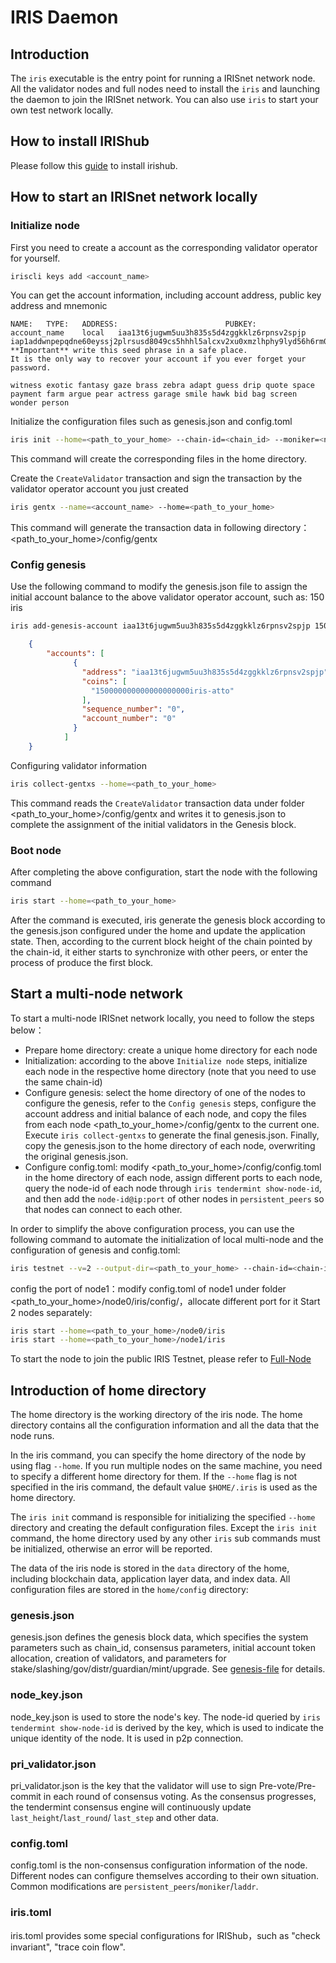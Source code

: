 # IRIS Daemon

## Introduction

The `iris` executable is the entry point for running a IRISnet network node. All the validator nodes and full nodes need to install the `iris` and launching the daemon to join the IRISnet network. You can also use `iris` to start your own test network locally.

## How to install IRIShub 
Please follow this [guide](How-to-install-Irishub.md) to install irishub.

## How to start an IRISnet network locally

### Initialize node

First you need to create a account as the corresponding validator operator for yourself.
```bash
iriscli keys add <account_name>
```
You can get the account information, including account address, public key address and mnemonic
```
NAME:	TYPE:	ADDRESS:						PUBKEY:
account_name	local	iaa13t6jugwm5uu3h835s5d4zggkklz6rpnsv2spjp	iap1addwnpepqdne60eyssj2plrsusd8049cs5hhhl5alcxv2xu0xmzlhphy9lyd56h6rm0
**Important** write this seed phrase in a safe place.
It is the only way to recover your account if you ever forget your password.

witness exotic fantasy gaze brass zebra adapt guess drip quote space payment farm argue pear actress garage smile hawk bid bag screen wonder person
```

Initialize the configuration files such as genesis.json and config.toml
```bash
iris init --home=<path_to_your_home> --chain-id=<chain_id> --moniker=<node_name>
```
This command will create the corresponding files in the home directory.

Create the `CreateValidator` transaction and sign the transaction by the validator operator account you just created
```bash
iris gentx --name=<account_name> --home=<path_to_your_home>
```
This command will generate the transaction data in following directory：<path_to_your_home>/config/gentx

### Config genesis

Use the following command to modify the genesis.json file to assign the initial account balance to the above validator operator account, such as: 150 iris
```bash
iris add-genesis-account iaa13t6jugwm5uu3h835s5d4zggkklz6rpnsv2spjp 150iris --home=<path_to_your_home>
```

```json
    {
        "accounts": [
              {
                "address": "iaa13t6jugwm5uu3h835s5d4zggkklz6rpnsv2spjp",
                "coins": [
                  "150000000000000000000iris-atto"
                ],
                "sequence_number": "0",
                "account_number": "0"
              }
            ]
    }
```

Configuring validator information
```bash
iris collect-gentxs --home=<path_to_your_home>
```
This command reads the `CreateValidator` transaction data under folder <path_to_your_home>/config/gentx and writes it to genesis.json to complete the assignment of the initial validators in the Genesis block.

### Boot node

After completing the above configuration, start the node with the following command
```bash
iris start --home=<path_to_your_home>
```
After the command is executed, iris generate the genesis block according to the genesis.json configured under the home and update the application state. Then, according to the current block height of the chain pointed by the chain-id, it either starts to synchronize with other peers, or enter the process of produce the first block.

## Start a multi-node network

To start a multi-node IRISnet network locally, you need to follow the steps below：

* Prepare home directory: create a unique home directory for each node
* Initialization: according to the above `Initialize node` steps, initialize each node in the respective home directory (note that you need to use the same chain-id)
* Configure genesis: select the home directory of one of the nodes to configure the genesis, refer to the `Config genesis` steps, configure the account address and initial balance of each node, and copy the files from each node <path_to_your_home>/config/gentx to the current one. Execute `iris collect-gentxs` to generate the final genesis.json. Finally, copy the genesis.json to the home directory of each node, overwriting the original genesis.json.
* Configure config.toml: modify <path_to_your_home>/config/config.toml in the home directory of each node, assign different ports to each node, query the node-id of each node through `iris tendermint show-node-id`, and then add the `node-id@ip:port` of other nodes in `persistent_peers` so that nodes can connect to each other.

In order to simplify the above configuration process, you can use the following command to automate the initialization of local multi-node and the configuration of genesis and config.toml:
```bash
iris testnet --v=2 --output-dir=<path_to_your_home> --chain-id=<chain-id> --starting-ip-address 127.0.0.1
```

config the port of node1：modify config.toml of node1 under folder <path_to_your_home>/node0/iris/config/，allocate different port for it 
Start 2 nodes separately:

```bash
iris start --home=<path_to_your_home>/node0/iris
iris start --home=<path_to_your_home>/node1/iris
```

To start the node to join the public IRIS Testnet, please refer to [Full-Node](../get-started/Full-Node.md)

## Introduction of home directory 

The home directory is the working directory of the iris node. The home directory contains all the configuration information and all the data that the node runs.

In the iris command, you can specify the home directory of the node by using flag `--home`. If you run multiple nodes on the same machine, you need to specify a different home directory for them. If the `--home` flag is not specified in the iris command, the default value `$HOME/.iris` is used as the home directory.

The `iris init` command is responsible for initializing the specified `--home` directory and creating the default configuration files. Except the `iris init` command, the home directory used by any other `iris` sub commands must be initialized, otherwise an error will be reported.

The data of the iris node is stored in the `data` directory of the home, including blockchain data, application layer data, and index data. All configuration files are stored in the `home/config` directory:

### genesis.json

genesis.json defines the genesis block data, which specifies the system parameters such as chain_id, consensus parameters, initial account token allocation, creation of validators, and parameters for stake/slashing/gov/distr/guardian/mint/upgrade. See [genesis-file](../features/basic-concepts/genesis-file.md) for details.

### node_key.json

node_key.json is used to store the node's key. The node-id queried by `iris tendermint show-node-id` is derived by the key, which is used to indicate the unique identity of the node. It is used in p2p connection.

### pri_validator.json

pri_validator.json is the key that the validator will use to sign Pre-vote/Pre-commit in each round of consensus voting. As the consensus progresses, the tendermint consensus engine will continuously update `last_height`/`last_round`/ `last_step` and other data.

### config.toml

config.toml is the non-consensus configuration information of the node. Different nodes can configure themselves according to their own situation. Common modifications are `persistent_peers`/`moniker`/`laddr`.

### iris.toml
iris.toml provides some special configurations for IRIShub，such as "check invariant", "trace coin flow".